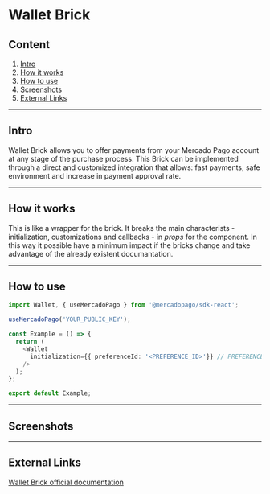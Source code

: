 # Wallet Brick

## Content

1. [Intro](#intro)
2. [How it works](#how-it-works)
3. [How to use](#how-to-use)
4. [Screenshots](#screenshots)
5. [External Links](#external-links)

---

## Intro

Wallet Brick allows you to offer payments from your Mercado Pago account at any stage of the purchase process. This Brick can be implemented through a direct and customized integration that allows: fast payments, safe environment and increase in payment approval rate.

---

## How it works

This is like a wrapper for the brick. It breaks the main characterists - initialization, customizations and callbacks - in _props_ for the component. In this way it possible have a minimum impact if the bricks change and take advantage of the already existent documantation.

---

## How to use

```ts
import Wallet, { useMercadoPago } from '@mercadopago/sdk-react';

useMercadoPago('YOUR_PUBLIC_KEY');

const Example = () => {
  return (
    <Wallet 
      initialization={{ preferenceId: '<PREFERENCE_ID>'}} // PREFERENCE_ID generated in backend
    />
  );
};

export default Example;
```

---

## Screenshots

---

## External Links

[Wallet Brick official documentation](https://www.mercadopago.com.br/developers/en/docs/checkout-bricks/wallet-brick/introduction)
